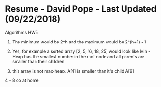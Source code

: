 # Resume - David Pope - Last Updated (09/22/2018)

Algorithms HW5
1. The minimum would be 2^h and the maximum would be 2^(h+1) - 1

2. Yes, for example a sorted array [2, 5, 16, 18, 25] would look like <show tree> Min - Heap has the smallest number in the root node and all parents are smaller than their children

3. <show tree> this array is not max-heap, A[4] is smaller than it's child A[9]

4 - 8 do at home
